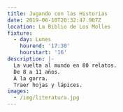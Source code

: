 ```yaml
---
title: Jugando con las Historias
date: 2019-06-10T20:32:47.907Z
location: La Biblio de Los Molles
fixture:
  - day: Lunes
    hourend: '17:30'
    hourstart: '16'
description: |-
  La vuelta al mundo en 80 relatos.
  De 8 a 11 años.
  A la gorra.
  Traer hojas y lápices.
images:
  - /img/literatura.jpg
---
```


